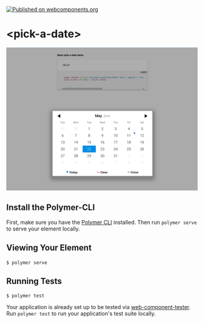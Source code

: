 [![Published on webcomponents.org](https://img.shields.io/badge/webcomponents.org-published-blue.svg)](https://www.webcomponents.org/element/faan11/pick-a-date)


# \<pick-a-date\>

![alt text](images/date.png)

## Install the Polymer-CLI

First, make sure you have the [Polymer CLI](https://www.npmjs.com/package/polymer-cli) installed. Then run `polymer serve` to serve your element locally.

## Viewing Your Element

```
$ polymer serve
```

## Running Tests

```
$ polymer test
```

Your application is already set up to be tested via [web-component-tester](https://github.com/Polymer/web-component-tester). Run `polymer test` to run your application's test suite locally.
